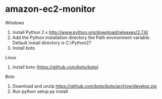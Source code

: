 amazon-ec2-monitor
==================

*Windows*
1. Install Python 2.x
http://www.python.org/download/releases/2.7.6/
2. Add the Python installation directory the Path environment variable.  Default install directory is C:\Python27
3. Install boto

*Linux*
1. Install boto (https://github.com/boto/boto)

*Boto*
1. Download and unzip https://github.com/boto/boto/archive/develop.zip
2. Run python setup.py install
